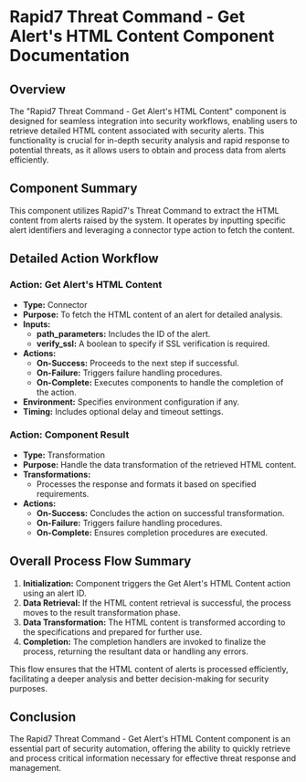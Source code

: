 # Rapid7 Threat Command - Get Alert's HTML Content Component Documentation

## Overview
The "Rapid7 Threat Command - Get Alert's HTML Content" component is designed for seamless integration into security workflows, enabling users to retrieve detailed HTML content associated with security alerts. This functionality is crucial for in-depth security analysis and rapid response to potential threats, as it allows users to obtain and process data from alerts efficiently.

## Component Summary
This component utilizes Rapid7's Threat Command to extract the HTML content from alerts raised by the system. It operates by inputting specific alert identifiers and leveraging a connector type action to fetch the content.

## Detailed Action Workflow

### Action: Get Alert's HTML Content
- **Type:** Connector
- **Purpose:** To fetch the HTML content of an alert for detailed analysis.
- **Inputs:**
  - **path_parameters:** Includes the ID of the alert.
  - **verify_ssl:** A boolean to specify if SSL verification is required.
- **Actions:**
  - **On-Success:** Proceeds to the next step if successful.
  - **On-Failure:** Triggers failure handling procedures.
  - **On-Complete:** Executes components to handle the completion of the action.
- **Environment:** Specifies environment configuration if any.
- **Timing:** Includes optional delay and timeout settings.

### Action: Component Result
- **Type:** Transformation
- **Purpose:** Handle the data transformation of the retrieved HTML content.
- **Transformations:**
  - Processes the response and formats it based on specified requirements.
- **Actions:**
  - **On-Success:** Concludes the action on successful transformation.
  - **On-Failure:** Triggers failure handling procedures.
  - **On-Complete:** Ensures completion procedures are executed.

## Overall Process Flow Summary
1. **Initialization:** Component triggers the Get Alert's HTML Content action using an alert ID.
2. **Data Retrieval:** If the HTML content retrieval is successful, the process moves to the result transformation phase.
3. **Data Transformation:** The HTML content is transformed according to the specifications and prepared for further use.
4. **Completion:** The completion handlers are invoked to finalize the process, returning the resultant data or handling any errors.

This flow ensures that the HTML content of alerts is processed efficiently, facilitating a deeper analysis and better decision-making for security purposes.

## Conclusion
The Rapid7 Threat Command - Get Alert's HTML Content component is an essential part of security automation, offering the ability to quickly retrieve and process critical information necessary for effective threat response and management.

